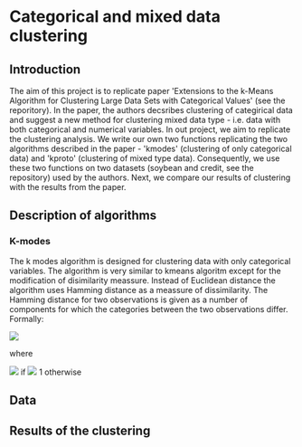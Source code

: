 # Categorical and mixed data clustering
## Introduction
The aim of this project is to replicate paper 'Extensions to the k-Means Algorithm for Clustering Large Data Sets with Categorical Values' (see the reporitory). In the paper, the authors decsribes clustering of categirical data and suggest a new method for clustering mixed data type - i.e. data with both categorical and numerical variables. In out project, we aim to replicate the clustering analysis. We write our own two functions replicating the two algorithms described in the paper - 'kmodes' (clustering of only categorical data) and 'kproto' (clustering of mixed type data). Consequently, we use these two functions on two datasets (soybean and credit, see the repository) used by the authors. Next, we compare our results of clustering with the results from the paper.

## Description of algorithms
### K-modes
The k modes algorithm is designed for clustering data with only categorical variables. The algorithm is very similar to kmeans algoritm except for the modification of disimilarity meassure. Instead of Euclidean distance the algorithm uses Hamming distance as a meassure of dissimilarity. The Hamming distance for two observations is given as a number of components for which the categories between the two observations differ. Formally:

<img src="https://render.githubusercontent.com/render/math?math=d(X,Y) = \sum_i_{1_n} \delta(x_i,y_i)">

where

<img src="https://render.githubusercontent.com/render/math?math=d(X,Y) = delta(x_i,y_i) = 0 if x_i = y_i and 1 otherwise"> if
<img src="https://render.githubusercontent.com/render/math?math= x_i = y_i"> 1 otherwise

## Data

## Results of the clustering
